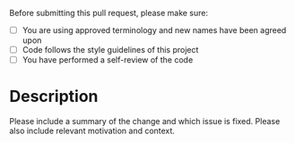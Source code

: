 Before submitting this pull request, please make sure:
- [ ] You are using approved terminology and new names have been agreed upon
- [ ] Code follows the style guidelines of this project
- [ ] You have performed a self-review of the code

# Description
Please include a summary of the change and which issue is fixed. Please also include relevant motivation and context.